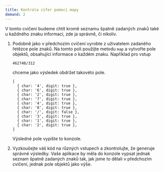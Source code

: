 ```yaml
---
title: Kontrola cifer pomocí mapy
demand: 2
---
```


V tomto cvičení budeme chtít kromě seznamu špatně zadaných znaků také u každného znaku informaci, zde ja správně, či nikoliv.

1. Podobně jako v předchozím cvičení vyrobte z uživatelem zadaného řetězce pole znaků. Na tomto poli použijte metodu `map` a vytvořte pole objektů, obsahující informace o každém znaku. Například pro vstup

   ```
   462748/312
   ```

   chceme jako výsledek obdržet takovéto pole.

   ```
   [
     { char: '4', digit: true },
     { char: '6', digit: true },
     { char: '2', digit: true },
     { char: '7', digit: true },
     { char: '4', digit: true },
     { char: '8', digit: true },
     { char: '/', digit: false },
     { char: '3', digit: true },
     { char: '1', digit: true },
     { char: '2', digit: true },
   ]
   ```

   Výsledné pole vypište to konzole.

1. Vyzkoušejte váš kód na různých vstupech a zkontrolujte, že generuje správné výsledky. Vaše aplikace by měla do konzole vypsat jednak seznam špatně zadaných znaků tak, jak jsme to dělali v předchozím cvičení, jednak pole objektů jako výše.
